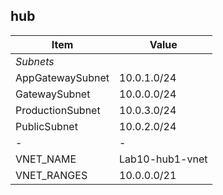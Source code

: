 

## hub

| Item    | Value  |
|--------|--------|
| *Subnets*|        |
| AppGatewaySubnet   | 10.0.1.0/24   |
| GatewaySubnet   | 10.0.0.0/24   |
| ProductionSubnet   | 10.0.3.0/24   |
| PublicSubnet   | 10.0.2.0/24   |
| - | -  |
| VNET_NAME   | Lab10-hub1-vnet   |
| VNET_RANGES   | 10.0.0.0/21   |
